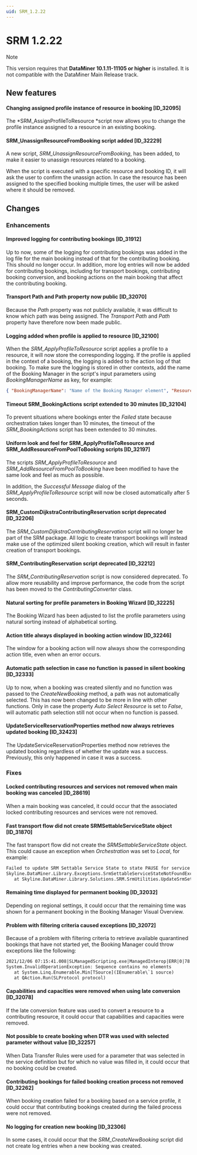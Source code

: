 ```yaml
---
uid: SRM_1.2.22
---
```


# SRM 1.2.22

> [!NOTE]
> This version requires that **DataMiner 10.1.11-11105 or higher** is installed. It is not compatible with the DataMiner Main Release track.

## New features

#### Changing assigned profile instance of resource in booking \[ID_32095\]

The *SRM_AssignProfileToResource *script now allows you to change the profile instance assigned to a resource in an existing booking.

#### SRM_UnassignResourceFromBooking script added \[ID_32229\]

A new script, *SRM_UnassignResourceFromBooking*, has been added, to make it easier to unassign resources related to a booking.

When the script is executed with a specific resource and booking ID, it will ask the user to confirm the unassign action. In case the resource has been assigned to the specified booking multiple times, the user will be asked where it should be removed.

## Changes

### Enhancements

#### Improved logging for contributing bookings \[ID_31912\]

Up to now, some of the logging for contributing bookings was added in the log file for the main booking instead of that for the contributing booking. This should no longer occur. In addition, more log entries will now be added for contributing bookings, including for transport bookings, contributing booking conversion, and booking actions on the main booking that affect the contributing booking.

#### Transport Path and Path property now public \[ID_32070\]

Because the *Path* property was not publicly available, it was difficult to know which path was being assigned. The *Transport Path* and *Path* property have therefore now been made public.

#### Logging added when profile is applied to resource \[ID_32100\]

When the *SRM_ApplyProfileToResource* script applies a profile to a resource, it will now store the corresponding logging. If the profile is applied in the context of a booking, the logging is added to the action log of that booking. To make sure the logging is stored in other contexts, add the name of the Booking Manager in the script's input parameters using *BookingManagerName* as key, for example:

```json
{ "BookingManagerName": "Name of the Booking Manager element", "ResourceId": "GUID of the resource"}
```

#### Timeout SRM_BookingActions script extended to 30 minutes \[ID_32104\]

To prevent situations where bookings enter the *Failed* state because orchestration takes longer than 10 minutes, the timeout of the *SRM_BookingActions* script has been extended to 30 minutes.

#### Uniform look and feel for SRM_ApplyProfileToResource and SRM_AddResourceFromPoolToBooking scripts \[ID_32197\]

The scripts *SRM_ApplyProfileToResource* and *SRM_AddResourceFromPoolToBooking* have been modified to have the same look and feel as much as possible.

In addition, the *Successful Message* dialog of the *SRM_ApplyProfileToResource* script will now be closed automatically after 5 seconds.

#### SRM_CustomDijkstraContributingReservation script deprecated \[ID_32206\]

The *SRM_CustomDijkstraContributingReservation* script will no longer be part of the SRM package. All logic to create transport bookings will instead make use of the optimized silent booking creation, which will result in faster creation of transport bookings.

#### SRM_ContributingReservation script deprecated \[ID_32212\]

The *SRM_ContributingReservation* script is now considered deprecated. To allow more reusability and improve performance, the code from the script has been moved to the *ContributingConverter* class.

#### Natural sorting for profile parameters in Booking Wizard \[ID_32225\]

The Booking Wizard has been adjusted to list the profile parameters using natural sorting instead of alphabetical sorting.

#### Action title always displayed in booking action window \[ID_32246\]

The window for a booking action will now always show the corresponding action title, even when an error occurs.

#### Automatic path selection in case no function is passed in silent booking \[ID_32333\]

Up to now, when a booking was created silently and no function was passed to the *CreateNewBooking* method, a path was not automatically selected. This has now been changed to be more in line with other functions. Only in case the property *Auto Select Resource* is set to *False*, will automatic path selection still not occur when no function is passed.

#### UpdateServiceReservationProperties method now always retrieves updated booking \[ID_32423\]

The UpdateServiceReservationProperties method now retrieves the updated booking regardless of whether the update was a success. Previously, this only happened in case it was a success.

### Fixes

#### Locked contributing resources and services not removed when main booking was canceled \[ID_28619\]

When a main booking was canceled, it could occur that the associated locked contributing resources and services were not removed.

#### Fast transport flow did not create SRMSettableServiceState object \[ID_31870\]

The fast transport flow did not create the *SRMSettableServiceState* object. This could cause an exception when *Orchestration* was set to *Local*, for example:

```txt
Failed to update SRM Settable Service State to state PAUSE for service 799/273293 due to:
Skyline.DataMiner.Library.Exceptions.SrmSettableServiceStateNotFoundException: The settable state for the service info 799/273293 could not be found for reservation named TestApplyContributingStateLiteResource_03_11_04_29_Transport.
   at Skyline.DataMiner.Library.Solutions.SRM.SrmUtilities.UpdateSrmSettableState(ISrmContext srmContext, ServiceID serviceId, String& newSettableState)
```

#### Remaining time displayed for permanent booking \[ID_32032\]

Depending on regional settings, it could occur that the remaining time was shown for a permanent booking in the Booking Manager Visual Overview.

#### Problem with filtering criteria caused exceptions \[ID_32072\]

Because of a problem with filtering criteria to retrieve available quarantined bookings that have not started yet, the Booking Manager could throw exceptions like the following:

```txt
2021/12/06 07:15:41.008|SLManagedScripting.exe|ManagedInterop|ERR|0|78|QA178|178|Run|Exception thrown:
System.InvalidOperationException: Sequence contains no elements
   at System.Linq.Enumerable.Min[TSource](IEnumerable\`1 source)
   at QAction.Run(SLProtocol protocol)
```

#### Capabilities and capacities were removed when using late conversion \[ID_32078\]

If the late conversion feature was used to convert a resource to a contributing resource, it could occur that capabilities and capacities were removed.

#### Not possible to create booking when DTR was used with selected parameter without value \[ID_32257\]

When Data Transfer Rules were used for a parameter that was selected in the service definition but for which no value was filled in, it could occur that no booking could be created.

#### Contributing bookings for failed booking creation process not removed \[ID_32262\]

When booking creation failed for a booking based on a service profile, it could occur that contributing bookings created during the failed process were not removed.

#### No logging for creation new booking \[ID_32306\]

In some cases, it could occur that the *SRM_CreateNewBooking* script did not create log entries when a new booking was created.
